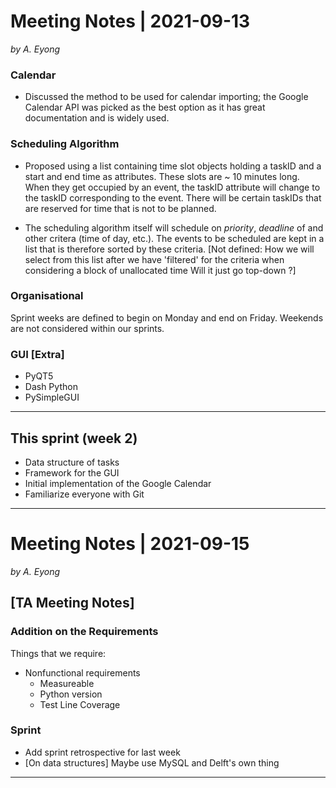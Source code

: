 # Meeting Notes | 2021-09-13
*by A. Eyong*

### Calendar
- Discussed the method to be used for calendar importing; the Google Calendar API was picked as the best option as it has great documentation and is widely used.

### Scheduling Algorithm
- Proposed using a list containing time slot objects holding a taskID and a start and end time as attributes. These slots are ~ 10 minutes long. When they get occupied by an event, the taskID attribute will change to the taskID corresponding to the event. There will be certain taskIDs that are reserved for time that is not to be planned.

- The scheduling algorithm itself will schedule on *priority*, *deadline* of and other critera (time of day, etc.). The events to be scheduled are kept in a list that is therefore sorted by these criteria. [Not defined: How we will select from this list after we have 'filtered' for the criteria when considering a block of unallocated time Will it just go top-down ?]

### Organisational
Sprint weeks are defined to begin on Monday and end on Friday. Weekends are not considered within our sprints.

### GUI [Extra]
- PyQT5
- Dash Python
- PySimpleGUI

---
## This sprint (week 2)
- Data structure of tasks
- Framework for the GUI
- Initial implementation of the Google Calendar
- Familiarize everyone with Git


---
# Meeting Notes | 2021-09-15
*by A. Eyong*

## [TA Meeting Notes]
### Addition on the Requirements
Things that we require:
- Nonfunctional requirements
    - Measureable
    - Python version
    - Test Line Coverage

### Sprint
- Add sprint retrospective for last week
- [On data structures] Maybe use MySQL and Delft's own thing

---
